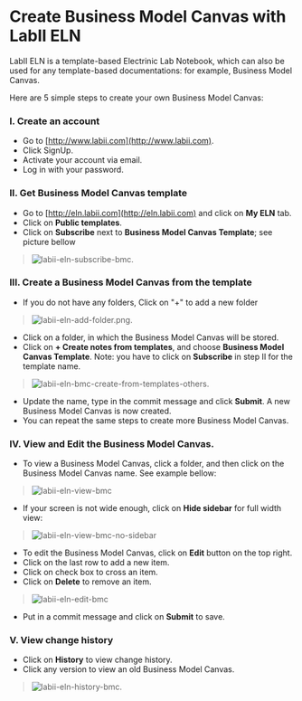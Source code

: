 # Create Business Model Canvas with LabII ELN
 
LabII ELN is a template-based Electrinic Lab Notebook, which can also be used for any template-based documentations: for example, Business Model Canvas.
 
Here are 5 simple steps to create your own Business Model Canvas:
 
### I. Create an account
* Go to [http://www.labii.com](http://www.labii.com).
* Click SignUp.
* Activate your account via email.
* Log in with your password.
 
### II. Get Business Model Canvas template
* Go to [http://eln.labii.com](http://eln.labii.com) and click on **My ELN** tab.
* Click on **Public templates**.
* Click on **Subscribe** next to **Business Model Canvas Template**; see picture bellow
>![labii-eln-subscribe-bmc](https://labiiblog.files.wordpress.com/2015/08/labii-eln-subscribe-bmc.png).
 
### III. Create a Business Model Canvas from the template
* If you do not have any folders, Click on "+" to add a new folder
>![labii-eln-add-folder.png](https://labiiblog.files.wordpress.com/2015/08/labii-eln-add-folder.png).
* Click on a folder, in which the Business Model Canvas will be stored.
* Click on **+ Create notes from templates**, and choose **Business Model Canvas Template**. Note: you have to click on **Subscribe** in step II for the template name.
>![labii-eln-bmc-create-from-templates-others](https://labiiblog.files.wordpress.com/2015/08/labii-eln-bmc-create-from-templates-others.png).
* Update the name, type in the commit message and click **Submit**. A new Business Model Canvas is now created.
* You can repeat the same steps to create more Business Model Canvas.
 
### IV. View and Edit the Business Model Canvas.
* To view a Business Model Canvas, click a folder, and then click on the Business Model Canvas name. See example bellow:
>![labii-eln-view-bmc](https://labiiblog.files.wordpress.com/2015/08/labii-eln-view-bmc.png)
* If your screen is not wide enough, click on **Hide sidebar** for full width view:
>![labii-eln-view-bmc-no-sidebar](https://labiiblog.files.wordpress.com/2015/08/labii-eln-view-bmc-no-sidebar.png)
* To edit the Business Model Canvas, click on **Edit** button on the top right.
* Click on the last row to add a new item.
* Click on check box to cross an item.
* Click on **Delete** to remove an item.
>![labii-eln-edit-bmc](https://labiiblog.files.wordpress.com/2015/08/labii-eln-edit-bmc.png)
* Put in a commit message and click on **Submit** to save.
 
### V. View change history
* Click on **History** to view change history.
* Click any version to view an old Business Model Canvas.
>![labii-eln-history-bmc](https://labiiblog.files.wordpress.com/2015/08/labii-eln-history-bmc.png).